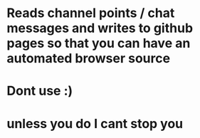 # Reads channel points / chat messages and writes to github pages so that you can have an automated browser source
# Dont use :)
# unless you do I cant stop you
